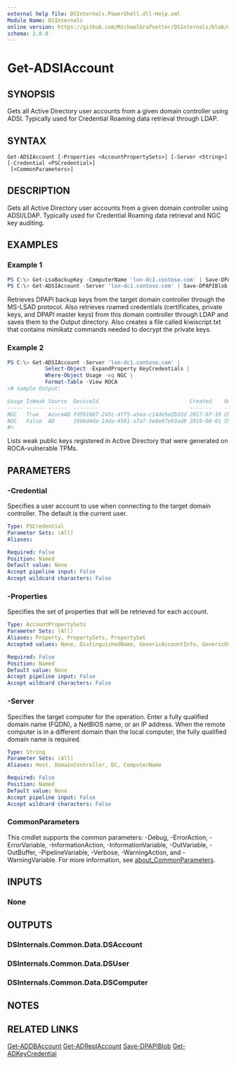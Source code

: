 ```yaml
---
external help file: DSInternals.PowerShell.dll-Help.xml
Module Name: DSInternals
online version: https://github.com/MichaelGrafnetter/DSInternals/blob/master/Documentation/PowerShell/Get-ADSIAccount.md
schema: 2.0.0
---
```


# Get-ADSIAccount

## SYNOPSIS
Gets all Active Directory user accounts from a given domain controller using ADSI. Typically used for Credential Roaming data retrieval through LDAP.

## SYNTAX

```
Get-ADSIAccount [-Properties <AccountPropertySets>] [-Server <String>] [-Credential <PSCredential>]
 [<CommonParameters>]
```

## DESCRIPTION

Gets all Active Directory user accounts from a given domain controller using ADSI/LDAP. Typically used for Credential Roaming data retrieval and NGC key auditing.

## EXAMPLES

### Example 1
```powershell
PS C:\> Get-LsaBackupKey -ComputerName 'lon-dc1.contoso.com' | Save-DPAPIBlob -DirectoryPath '.\Output'
PS C:\> Get-ADSIAccount -Server 'lon-dc1.contoso.com' | Save-DPAPIBlob -DirectoryPath '.\Output'
```

Retrieves DPAPI backup keys from the target domain controller through the MS-LSAD protocol. Also retrieves roamed credentials (certificates, private keys, and DPAPI master keys) from this domain controller through LDAP and saves them to the Output directory. Also creates a file called kiwiscript.txt that contains mimikatz commands needed to decrypt the private keys.

### Example 2
```powershell
PS C:\> Get-ADSIAccount -Server 'lon-dc1.contoso.com' |
            Select-Object -ExpandProperty KeyCredentials |
            Where-Object Usage -eq NGC |
            Format-Table -View ROCA
<# Sample Output:

Usage IsWeak Source  DeviceId                             Created    Owner
----- ------ ------  --------                             -------    -----
NGC   True   AzureAD fd591087-245c-4ff5-a5ea-c14de5e2b32d 2017-07-19 CN=John Doe,CN=Users,DC=contoso,DC=com
NGC   False  AD      1966d4da-14da-4581-a7a7-5e8e07e93ad9 2019-08-01 CN=Jane Doe,CN=Users,DC=contoso,DC=com
#>
```

Lists weak public keys registered in Active Directory that were generated on ROCA-vulnerable TPMs.

## PARAMETERS

### -Credential
Specifies a user account to use when connecting to the target domain controller. The default is the current user.

```yaml
Type: PSCredential
Parameter Sets: (All)
Aliases:

Required: False
Position: Named
Default value: None
Accept pipeline input: False
Accept wildcard characters: False
```

### -Properties
Specifies the set of properties that will be retrieved for each account.

```yaml
Type: AccountPropertySets
Parameter Sets: (All)
Aliases: Property, PropertySets, PropertySet
Accepted values: None, DistinguishedName, GenericAccountInfo, GenericUserInfo, GenericComputerInfo, GenericInfo, SecurityDescriptor, NTHash, LMHash, PasswordHashes, NTHashHistory, LMHashHistory, PasswordHashHistory, SupplementalCredentials, Secrets, KeyCredentials, RoamedCredentials, WindowsLAPS, LegacyLAPS, LAPS, ManagedBy, Manager, All

Required: False
Position: Named
Default value: None
Accept pipeline input: False
Accept wildcard characters: False
```

### -Server
Specifies the target computer for the operation. Enter a fully qualified domain name (FQDN), a NetBIOS name, or an IP address. When the remote computer is in a different domain than the local computer, the fully qualified domain name is required.

```yaml
Type: String
Parameter Sets: (All)
Aliases: Host, DomainController, DC, ComputerName

Required: False
Position: Named
Default value: None
Accept pipeline input: False
Accept wildcard characters: False
```

### CommonParameters
This cmdlet supports the common parameters: -Debug, -ErrorAction, -ErrorVariable, -InformationAction, -InformationVariable, -OutVariable, -OutBuffer, -PipelineVariable, -Verbose, -WarningAction, and -WarningVariable. For more information, see [about_CommonParameters](http://go.microsoft.com/fwlink/?LinkID=113216).

## INPUTS

### None

## OUTPUTS

### DSInternals.Common.Data.DSAccount

### DSInternals.Common.Data.DSUser

### DSInternals.Common.Data.DSComputer

## NOTES

## RELATED LINKS

[Get-ADDBAccount](Get-ADDBAccount.md)
[Get-ADReplAccount](Get-ADReplAccount.md)
[Save-DPAPIBlob](Save-DPAPIBlob.md)
[Get-ADKeyCredential](Get-ADKeyCredential.md)
